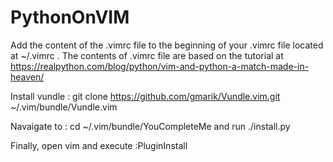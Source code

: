 # PythonOnVIM

Add the content of the .vimrc file to the beginning of your .vimrc file located at ~/.vimrc . The contents of .vimrc file are based on the tutorial at https://realpython.com/blog/python/vim-and-python-a-match-made-in-heaven/ 


Install vundle :  git clone https://github.com/gmarik/Vundle.vim.git ~/.vim/bundle/Vundle.vim

Navaigate to : cd ~/.vim/bundle/YouCompleteMe and run ./install.py

Finally, open vim and execute :PluginInstall
